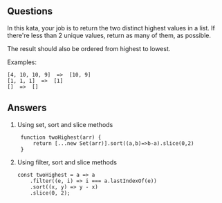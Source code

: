 ## Questions

In this kata, your job is to return the two distinct highest values in a list. If there're less than 2 unique values, return as many of them, as possible.

The result should also be ordered from highest to lowest.

Examples:

    [4, 10, 10, 9]  =>  [10, 9]
    [1, 1, 1]  =>  [1]
    []  =>  []

## Answers
1. Using set, sort and slice methods

        function twoHighest(arr) {
            return [...new Set(arr)].sort((a,b)=>b-a).slice(0,2)
        }

2.  Using filter, sort and slice methods

        const twoHighest = a => a
            .filter((e, i) => i === a.lastIndexOf(e))
            .sort((x, y) => y - x)
            .slice(0, 2);
